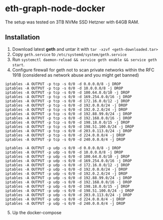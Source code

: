 # eth-graph-node-docker

The setup was tested on 3TB NVMe SSD Hetzner with 64GB RAM.

## Installation

1. Download latest **geth** and untar it with `tar -xzvf <geth-downloaded.tar>`
2. Copy `geth.service` to `/etc/systemd/system/geth.service`
3. Run `systemctl daemon-reload && service geth enable && service geth start`.
4. Configure firewall for geth not to scan private networks within the RFC 1918 (considered as network abuse and you might get banned)
  ```
  iptables -A OUTPUT -p tcp -s 0/0 -d 0.0.0.0/8 -j DROP
iptables -A OUTPUT -p tcp -s 0/0 -d 10.0.0.0/8 -j DROP
iptables -A OUTPUT -p tcp -s 0/0 -d 100.64.0.0/10 -j DROP
iptables -A OUTPUT -p tcp -s 0/0 -d 169.254.0.0/16 -j DROP
iptables -A OUTPUT -p tcp -s 0/0 -d 172.16.0.0/12 -j DROP
iptables -A OUTPUT -p tcp -s 0/0 -d 192.0.0.0/24 -j DROP
iptables -A OUTPUT -p tcp -s 0/0 -d 192.0.2.0/24 -j DROP
iptables -A OUTPUT -p tcp -s 0/0 -d 192.88.99.0/24 -j DROP
iptables -A OUTPUT -p tcp -s 0/0 -d 192.168.0.0/16 -j DROP
iptables -A OUTPUT -p tcp -s 0/0 -d 198.18.0.0/15 -j DROP
iptables -A OUTPUT -p tcp -s 0/0 -d 198.51.100.0/24 -j DROP
iptables -A OUTPUT -p tcp -s 0/0 -d 203.0.113.0/24 -j DROP
iptables -A OUTPUT -p tcp -s 0/0 -d 224.0.0.0/4 -j DROP
iptables -A OUTPUT -p tcp -s 0/0 -d 240.0.0.0/4 -j DROP

iptables -A OUTPUT -p udp -s 0/0 -d 0.0.0.0/8 -j DROP
iptables -A OUTPUT -p udp -s 0/0 -d 10.0.0.0/8 -j DROP
iptables -A OUTPUT -p udp -s 0/0 -d 100.64.0.0/10 -j DROP
iptables -A OUTPUT -p udp -s 0/0 -d 169.254.0.0/16 -j DROP
iptables -A OUTPUT -p udp -s 0/0 -d 172.16.0.0/12 -j DROP
iptables -A OUTPUT -p udp -s 0/0 -d 192.0.0.0/24 -j DROP
iptables -A OUTPUT -p udp -s 0/0 -d 192.0.2.0/24 -j DROP
iptables -A OUTPUT -p udp -s 0/0 -d 192.88.99.0/24 -j DROP
iptables -A OUTPUT -p udp -s 0/0 -d 192.168.0.0/16 -j DROP
iptables -A OUTPUT -p udp -s 0/0 -d 198.18.0.0/15 -j DROP
iptables -A OUTPUT -p udp -s 0/0 -d 198.51.100.0/24 -j DROP
iptables -A OUTPUT -p udp -s 0/0 -d 203.0.113.0/24 -j DROP
iptables -A OUTPUT -p udp -s 0/0 -d 224.0.0.0/4 -j DROP
iptables -A OUTPUT -p udp -s 0/0 -d 240.0.0.0/4 -j DROP
  ```
5. Up the docker-compose
